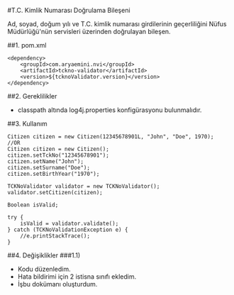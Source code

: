 #T.C. Kimlik Numarası Doğrulama Bileşeni

Ad, soyad, doğum yılı ve T.C. kimlik numarası girdilerinin geçerliliğini Nüfus Müdürlüğü'nün servisleri üzerinden doğrulayan bileşen.

##1. pom.xml

    <dependency>
        <groupId>com.aryaemini.nvi</groupId>
        <artifactId>tckno-validator</artifactId>
        <version>${tcknoValidator.version}</version>
    </dependency>


##2. Gereklilikler
* classpath altında log4j.properties konfigürasyonu bulunmalıdır.

##3. Kullanım
```javaclass
Citizen citizen = new Citizen(12345678901L, "John", "Doe", 1970);
//OR
Citizen citizen = new Citizen();
citizen.setTckNo("12345678901");
citizen.setName("John");
citizen.setSurname("Doe");
citizen.setBirthYear("1970");

TCKNoValidator validator = new TCKNoValidator();
validator.setCitizen(citizen);

Boolean isValid;

try {
    isValid = validator.validate();
} catch (TCKNoValidationException e) {
    //e.printStackTrace();
}
```

##4. Değişiklikler
###1.1)
* Kodu düzenledim.
* Hata bildirimi için 2 istisna sınıfı ekledim.
* İşbu dokümanı oluşturdum.